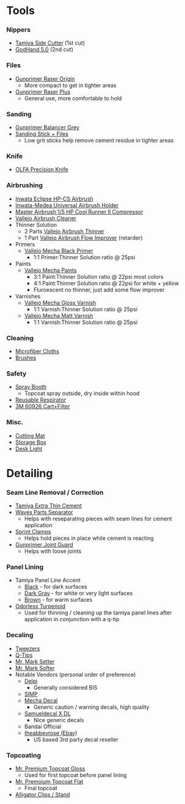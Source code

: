 # Tools
### Nippers
  - [Tamiya Side Cutter](https://smile.amazon.com/gp/product/B0131XZ92G/) (1st cut)
  - [GodHand 5.0](https://smile.amazon.com/dp/B01MUGEO9X) (2nd cut)
### Files
  - [Gunprimer Raser Origin](https://newtype.us/p/1l0FcpCdhpH8qfdMN5tL/h/raser-origin)
    - More compact to get in tighter areas
  - [Gunprimer Raser Plus](https://newtype.us/p/ULYCKzIP02OsaWFQ9bqx/h/raser-plus)
    - General use, more comfortable to hold
### Sanding
  - [Gunprimer Balancer Grey](https://newtype.us/p/l8RBg1Ra8UW7T1sstGne/h/balancer-gray)
  - [Sanding Stick + Files](https://smile.amazon.com/dp/B09P3MS25Q)
    - Low grit sticks help remove cement residue in tighter areas
### Knife
  - [OLFA Precision Knife](https://smile.amazon.com/dp/B0006O87TQ)
### Airbrushing
  - [Inwata Eclipse HP-CS Airbrush](https://newtype.us/p/98KrpfRccErOPbngW5k7/h/iwata-eclipse-hp-cs-airbrush)
  - [Inwata-Medea Universal Airbrush Holder](https://smile.amazon.com/gp/product/B01DYN6GJ8/ref=ppx_yo_dt_b_search_asin_title?ie=UTF8&psc=1)
  - [Master Airbrush 1/5 HP Cool Runner II Compressor](https://smile.amazon.com/gp/product/B07ZQM6R83/ref=ppx_yo_dt_b_search_asin_title?ie=UTF8&psc=1)
  - [Vallejo Airbrush Cleaner](https://houseofhobbies.com/products/7654)
  - Thinner Solution
    - 2 Parts [Vallejo Airbrush Thinner](https://houseofhobbies.com/collections/all/products/7653)
    - 1 Part [Vallejo Airbrush Flow Improver](https://houseofhobbies.com/products/7661) (retarder)
  - Primers
    - [Vallejo Mecha Black Primer](https://houseofhobbies.com/products/vallejo-mecha-color-74-642-black-primer-200ml-large-bottle)
      - 1:1 Primer:Thinner Solution ratio @ 25psi
  - Paints
    - [Vallejo Mecha Paints](https://smile.amazon.com/Trumpeter-769990-Mecha-Color-Model-Assembly/dp/B07883YLXS/)
      - 3:1 Paint:Thinner Solution ratio @ 22psi most colors
      - 4:1 Paint:Thinner Solution ratio @ 22psi for white + yellow
      - Fluroescent no thinner, just add some flow improver
  - Varnishes
    - [Vallejo Mecha Gloss Varnish](https://houseofhobbies.com/products/7842)
      - 1:1 Varnish:Thinner Solution ratio @ 25psi
    - [Vallejo Mecha Matt Varnish](https://houseofhobbies.com/products/7843)
      - 1:1 Varnish:Thinner Solution ratio @ 25psi
### Cleaning
  - [Microfiber Cloths](https://smile.amazon.com/dp/B098D79MQB)
  - [Brushes](https://smile.amazon.com/dp/B074LZ649V)
### Safety
  - [Spray Booth](https://smile.amazon.com/dp/B00NLQ019A)
    - Topcoat spray outside, dry inside within hood
  - [Reusable Respirator](https://smile.amazon.com/dp/B007JZ1N00)
  - [3M 60926 Cart+Filter](https://www.3m.com/3M/en_US/p/d/v000057497/)
### Misc.
  - [Cutting Mat](https://smile.amazon.com/dp/B088M48Z3G)
  - [Storage Box](https://smile.amazon.com/dp/B09CTTPCRP)
  - [Desk Light](https://smile.amazon.com/dp/B09N38297G)

# Detailing
### Seam Line Removal / Correction
  - [Tamiya Extra Thin Cement](https://newtype.us/p/B1UHGWgKHSNnJsZZKi23/h/tamiya-extra-thin-cement-40ml)
  - [Waves Parts Separator](https://smile.amazon.com/dp/B0071GZXQC)
    - Helps with reseparating pieces with seam lines for cement application
  - [Sprint Clamps](https://smile.amazon.com/gp/product/B08RXW32H4)
    - Helps hold pieces in place while cement is reacting
  - [Gunprimer Joint Guard](https://newtype.us/p/EptRTrJUsd0bcXPZT5v8/h/joint-guard)
    - Helps with loose joints
### Panel Lining
  - Tamiya Panel Line Accent
    - [Black](https://newtype.us/p/3IxVliLMoq8j29tRf0ju/h/tamiya-panel-line-black) - for dark surfaces
    - [Dark Gray](https://newtype.us/p/RYv4MmNboH5SclJ9ZOKB/h/tamiya-panel-line-dark-gray) - for white or very light surfaces
    - [Brown](https://newtype.us/p/r4ujU1Pbkqg31Cyxu9j8/h/tamiya-panel-line-brown) - for warm surfaces
  - [Odorless Turpenoid](https://smile.amazon.com/dp/B000XZXUGI)
    - Used for thinning / cleaning up the tamiya panel lines after application in conjunction with a q-tip
### Decaling
  - [Tweezers](https://smile.amazon.com/dp/B07ZBZ7MSF)
  - [Q-Tips](https://smile.amazon.com/dp/B086217FH3)
  - [Mr. Mark Setter](https://newtype.us/p/nWIjDUMbnlYc1SaHY7lf/h/mr-mark-setter-ms232)
  - [Mr. Mark Softer](https://newtype.us/p/LK1E8HGI4VMT3btcjjnx/h/mr-mark-softer-ms231)
  - Notable Vendors (personal order of preference)
    - [Delpi](https://delpidecal.com/)
      - Generally considered BIS
    - [SIMP](https://www.simpmodels.com/)
    - [Mecha Decal](https://www.usagundamstore.com/pages/search-results-page?collection=mecha-decal)
        - Generic caution / warning decals, high quality
    - [Samueldecal X DL](https://samueldecal.com/)
        - Nice generic decals
    - Bandai Official
    - [theabbeyrose (Ebay)](https://www.ebay.com/sch/theabbeyrose/m.html?_trkparms=folent%3Atheabbeyrose%7Cfolenttp%3A1&_trksid=p3542580.m47492.l71970)
      - US based 3rd party decal reseller
### Topcoating
  - [Mr. Premium Topcoat Gloss](https://newtype.us/p/bw5mZ2yYoiWQOxHqnOcC/h/mr-premium-topcoat-gloss)
    - Used for first topcoat before panel lining
  - [Mr. Premoium Topcoat Flat](https://newtype.us/p/CZUEsGmhH9GsqV6WaQcB/h/mr-premium-topcoat-flat)
    - Final topcoat
  - [Alligator Clips / Stand](https://smile.amazon.com/dp/B09H72B48P)
